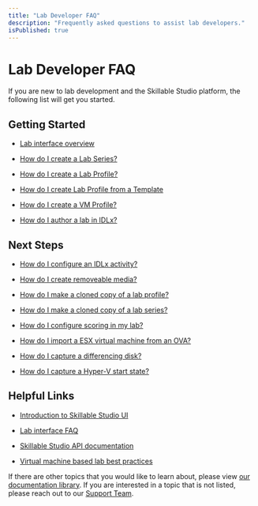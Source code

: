 ```yaml
---
title: "Lab Developer FAQ"
description: "Frequently asked questions to assist lab developers."
isPublished: true
---
```


# Lab Developer FAQ

If you are new to lab development and the Skillable Studio platform, the following list will get you started.


## Getting Started

- [Lab interface overview](idlx-lab-interface-overview.md)

- [How do I create a Lab Series?](lab-series.md)
 
- [How do I create a Lab Profile?](feature-focus/lab-profiles/create.md)

- [How do I create Lab Profile from a Template](template-gallery.md)

- [How do I create a VM Profile?](vm-profiles.md)

- [How do I author a lab in IDLx?](../guides/idl2/idlv2-authoring-guide-and-best-practice.md)


## Next Steps

- [How do I configure an IDLx activity?](activities.md)

- [How do I create removeable media?](create-removable-media.md)

- [How do I make a cloned copy of a lab profile?](lab-profile-cloning.md)

- [How do I make a cloned copy of a lab series?](lab-series-cloning.md)

- [How do I configure scoring in my lab?](pbt/overview.md)

- [How do I import a ESX virtual machine from an OVA?](ova-import.md) 

- [How do I capture a differencing disk?](capture-differencing-disks.md)

- [How do I capture a Hyper-V start state?](start-states.md)

## Helpful Links


- [Introduction to Skillable Studio UI](../lod/feature-focus/lod-experience.md)

- [Lab interface FAQ](lab-interface-faq.md)

- [Skillable Studio API documentation](lod-api/lod-api-main.md)

- [Virtual machine based lab best practices](vm-based-lab-build-best-practices.md)

If there are other topics that you would like to learn about, please view [ our documentation library](https://docs.skillable.com/lod/home.md). If you are interested in a topic that is not listed, please reach out to our [Support Team](https://skillable.com/customer-support/).
